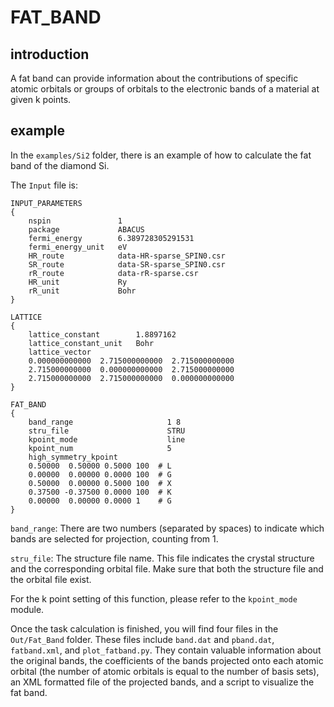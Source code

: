 # FAT_BAND

## introduction

A fat band can provide information about the contributions of specific atomic orbitals or groups of orbitals to the electronic bands of a material at given k points.

## example

In the `examples/Si2` folder, there is an example of how to calculate the fat band of the diamond Si.

The `Input` file is:

```
INPUT_PARAMETERS
{
    nspin               1
    package             ABACUS
    fermi_energy        6.389728305291531
    fermi_energy_unit   eV
    HR_route            data-HR-sparse_SPIN0.csr
    SR_route            data-SR-sparse_SPIN0.csr
    rR_route            data-rR-sparse.csr
    HR_unit             Ry
    rR_unit             Bohr
}

LATTICE
{
    lattice_constant        1.8897162
    lattice_constant_unit   Bohr
    lattice_vector
    0.000000000000  2.715000000000  2.715000000000
    2.715000000000  0.000000000000  2.715000000000
    2.715000000000  2.715000000000  0.000000000000
}

FAT_BAND
{
    band_range                     1 8
    stru_file                      STRU
    kpoint_mode                    line
    kpoint_num                     5
    high_symmetry_kpoint
    0.50000  0.50000 0.5000 100  # L
    0.00000  0.00000 0.0000 100  # G
    0.50000  0.00000 0.5000 100  # X
    0.37500 -0.37500 0.0000 100  # K
    0.00000  0.00000 0.0000 1    # G
}
```

`band_range`: There are two numbers (separated by spaces) to indicate which bands are selected for projection, counting from 1.

`stru_file`: The structure file name. This file indicates the crystal structure and the corresponding orbital file. Make sure that both the structure file and the orbital file exist.

For the k point setting of this function, please refer to the `kpoint_mode` module.

Once the task calculation is finished, you will find four files in the `Out/Fat_Band` folder. These files include `band.dat` and `pband.dat`, `fatband.xml`, and `plot_fatband.py`. They contain valuable information about the original bands, the coefficients of the bands projected onto each atomic orbital (the number of atomic orbitals is equal to the number of basis sets), an XML formatted file of the projected bands, and a script to visualize the fat band.
